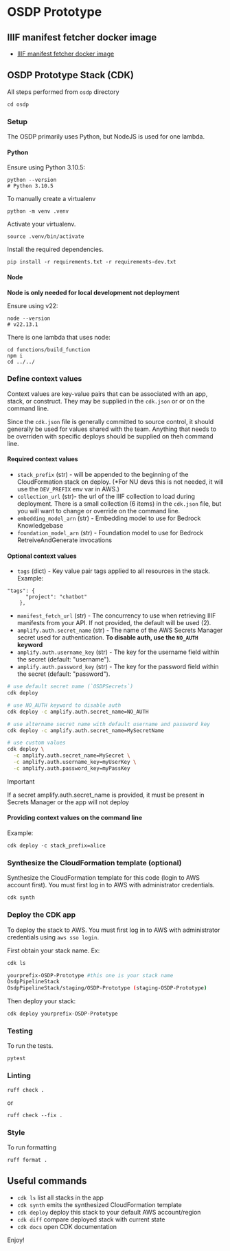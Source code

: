 
# OSDP Prototype

## IIIF manifest fetcher docker image

 - [IIIF manifest fetcher docker image](iiif/README.md)

## OSDP Prototype Stack (CDK)

All steps performed from `osdp` directory

```
cd osdp
```

### Setup

The OSDP primarily uses Python, but NodeJS is used for one lambda.

#### Python

Ensure using Python 3.10.5:

```
python --version
# Python 3.10.5
```

To manually create a virtualenv

```
python -m venv .venv
```

Activate your virtualenv.

```
source .venv/bin/activate
```

Install the required dependencies.

```
pip install -r requirements.txt -r requirements-dev.txt
```

#### Node

**Node is only needed for local development not deployment**

Ensure using v22:

```
node --version
# v22.13.1
```

There is one lambda that uses node:

```
cd functions/build_function
npm i
cd ../../
```

### Define context values

Context values are key-value pairs that can be associated with an app, stack, or construct. They may be supplied in the `cdk.json` or or on the command line.

Since the `cdk.json` file is generally committed to source control, it should generally be used for values shared with the team. Anything that needs to be overriden with specific deploys should be supplied on theh command line.

#### Required context values

- `stack_prefix` (str) - will be appended to the beginning of the CloudFormation stack on deploy. (*For NU devs this is not needed, it will use the `DEV_PREFIX` env var in AWS.)
- `collection_url` (str)- the url of the IIIF collection to load during deployment. There is a small collection (6 items) in the `cdk.json` file, but you will want to change or override on the command line.
- `embedding_model_arn` (str) - Embedding model to use for Bedrock Knowledgebase
- `foundation_model_arn` (str) - Foundation model to use for Bedrock RetreiveAndGenerate invocations

#### Optional context values

- `tags` (dict) - Key value pair tags applied to all resources in the stack. Example:
```
"tags": {
      "project": "chatbot"
    },
```
- `manifest_fetch_url` (str) - The concurrency to use when retrieving IIIF manifests from your API. If not provided, the default will be used (2).
- `amplify.auth.secret_name` (str) - The name of the AWS Secrets Manager secret used for authentication. **To disable auth, use the `NO_AUTH` keyword**
- `amplify.auth.username_key` (str) - The key for the username field within the secret (default: "username").
- `amplify.auth.password_key` (str) - The key for the password field within the secret (default: "password").

```bash
# use default secret name (`OSDPSecrets`)
cdk deploy

# use NO_AUTH keyword to disable auth
cdk deploy -c amplify.auth.secret_name=NO_AUTH

# use altername secret name with default username and password key
cdk deploy -c amplify.auth.secret_name=MySecretName

# use custom values
cdk deploy \
  -c amplify.auth.secret_name=MySecret \
  -c amplify.auth.username_key=myUserKey \
  -c amplify.auth.password_key=myPassKey
```

> [!IMPORTANT]
> If a secret amplify.auth.secret_name is provided, it must be present in Secrets Manager or the app will not deploy


#### Providing context values on the command line

Example:
```
cdk deploy -c stack_prefix=alice
```

### Synthesize the CloudFormation template (optional)

Synthesize the CloudFormation template for this code (login to AWS account first). You must first log in to AWS with administrator credentials.

```
cdk synth
```

### Deploy the CDK app

To deploy the stack to AWS. You must first log in to AWS with administrator credentials using `aws sso login`.

First obtain your stack name. Ex:
```bash
cdk ls

yourprefix-OSDP-Prototype #this one is your stack name
OsdpPipelineStack
OsdpPipelineStack/staging/OSDP-Prototype (staging-OSDP-Prototype)
```

Then deploy your stack:

```
cdk deploy yourprefix-OSDP-Prototype
```


### Testing

To run the tests.

```
pytest
```

### Linting

```
ruff check .
```

or

```
ruff check --fix .
```

### Style

To run formatting

```
ruff format .
```

## Useful commands

 * `cdk ls`          list all stacks in the app
 * `cdk synth`       emits the synthesized CloudFormation template
 * `cdk deploy`      deploy this stack to your default AWS account/region
 * `cdk diff`        compare deployed stack with current state
 * `cdk docs`        open CDK documentation

Enjoy!
